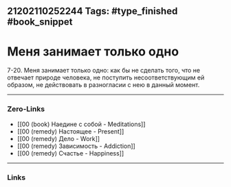 21202110252244
Tags: #type_finished #book_snippet 
---
# Меня занимает только одно

 7-20. Меня занимает только одно: как бы не сделать того, что не отвечает природе человека, не поступить несоответствующим ей образом, не действовать в разногласии с нею в данный момент. 

---
### Zero-Links
 - [[00 (book) Наедине с собой - Meditations]]
 - [[00 (remedy) Настоящее - Present]]
 - [[00 (remedy) Дело - Work]]
 - [[00 (remedy) Зависимость - Addiction]]
 - [[00 (remedy) Счастье - Happiness]]
---
### Links

